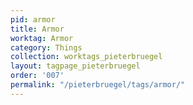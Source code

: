 ```yaml
---
pid: armor
title: Armor
worktag: Armor
category: Things
collection: worktags_pieterbruegel
layout: tagpage_pieterbruegel
order: '007'
permalink: "/pieterbruegel/tags/armor/"
---
```

